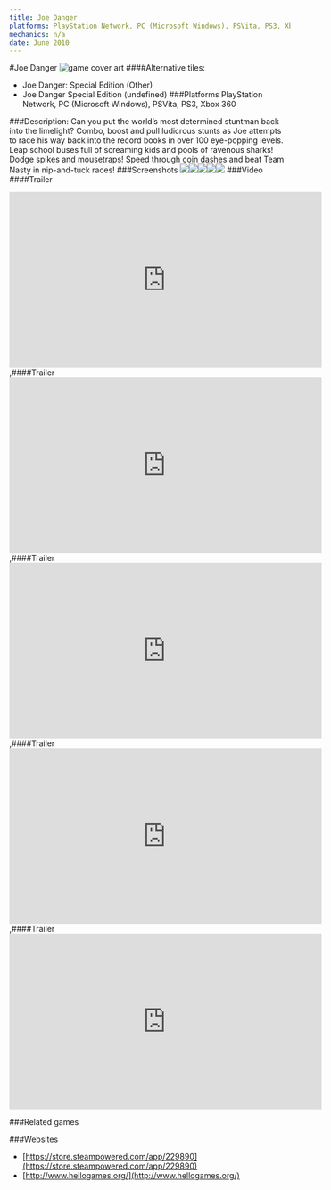 ```yaml
---
title: Joe Danger
platforms: PlayStation Network, PC (Microsoft Windows), PSVita, PS3, Xbox 360
mechanics: n/a
date: June 2010
---
```

#Joe Danger
![game cover art](//images.igdb.com/igdb/image/upload/t_cover_big/idbau5y73m83rsb6k9ci.jpg "Logo Title Text 1")
####Alternative tiles:
* Joe Danger: Special Edition (Other)
* Joe Danger Special Edition (undefined)
###Platforms
PlayStation Network, PC (Microsoft Windows), PSVita, PS3, Xbox 360

###Description:
Can you put the world’s most determined stuntman back into the limelight? Combo, boost and pull ludicrous stunts as Joe attempts to race his way back into the record books in over 100 eye-popping levels. Leap school buses full of screaming kids and pools of ravenous sharks! Dodge spikes and mousetraps! Speed through coin dashes and beat Team Nasty in nip-and-tuck races!
###Screenshots
<a target="_blank" href="//images.igdb.com/igdb/image/upload/t_cover_big/pdvlqftvchq6pyl1efg8.jpg"><img src="//images.igdb.com/igdb/image/upload/t_thumb/pdvlqftvchq6pyl1efg8.jpg"/></a><a target="_blank" href="//images.igdb.com/igdb/image/upload/t_cover_big/idsyltm22s41atn8mp6p.jpg"><img src="//images.igdb.com/igdb/image/upload/t_thumb/idsyltm22s41atn8mp6p.jpg"/></a><a target="_blank" href="//images.igdb.com/igdb/image/upload/t_cover_big/lap7w6s4orai7cmxxapr.jpg"><img src="//images.igdb.com/igdb/image/upload/t_thumb/lap7w6s4orai7cmxxapr.jpg"/></a><a target="_blank" href="//images.igdb.com/igdb/image/upload/t_cover_big/l1fj2ineznf2iw8cfzzt.jpg"><img src="//images.igdb.com/igdb/image/upload/t_thumb/l1fj2ineznf2iw8cfzzt.jpg"/></a><a target="_blank" href="//images.igdb.com/igdb/image/upload/t_cover_big/qxvawdfm0infdpgooxvm.jpg"><img src="//images.igdb.com/igdb/image/upload/t_thumb/qxvawdfm0infdpgooxvm.jpg"/></a>
###Video
####Trailer

<iframe width="560" height="315" src="https://www.youtube.com/embed/HpaRQFOZ5pI" frameborder="0" allowfullscreen></iframe>
,####Trailer

<iframe width="560" height="315" src="https://www.youtube.com/embed/krbY-qHR7rY" frameborder="0" allowfullscreen></iframe>
,####Trailer

<iframe width="560" height="315" src="https://www.youtube.com/embed/jT-QBVEhxu4" frameborder="0" allowfullscreen></iframe>
,####Trailer

<iframe width="560" height="315" src="https://www.youtube.com/embed/csBHU12Gm14" frameborder="0" allowfullscreen></iframe>
,####Trailer

<iframe width="560" height="315" src="https://www.youtube.com/embed/KbGmbEAx32Y" frameborder="0" allowfullscreen></iframe>

###Related games

###Websites
* [https://store.steampowered.com/app/229890](https://store.steampowered.com/app/229890)
* [http://www.hellogames.org/](http://www.hellogames.org/)
